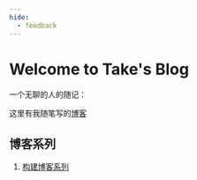 ```yaml
---
hide:
  - feedback
---
```


# Welcome to Take's Blog

一个无聊的人的随记：

这里有我随笔写的[博客](./blog/index.md)

## 博客系列

1. [构建博客系列](./blog/category/blog)

